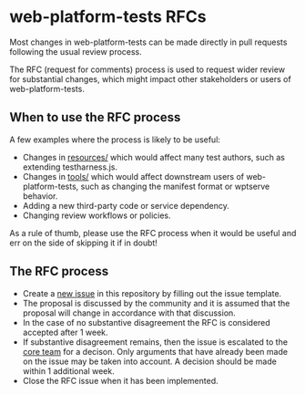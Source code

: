 # web-platform-tests RFCs

Most changes in web-platform-tests can be made directly in pull requests
following the usual review process.

The RFC (request for comments) process is used to request wider review for
substantial changes, which might impact other stakeholders or users of
web-platform-tests.

## When to use the RFC process

A few examples where the process is
likely to be useful:

 - Changes in [resources/](https://github.com/web-platform-tests/wpt/tree/master/resources)
   which would affect many test authors, such as extending testharness.js.
 - Changes in [tools/](https://github.com/web-platform-tests/wpt/tree/master/tools)
   which would affect downstream users of web-platform-tests, such as changing
   the manifest format or wptserve behavior.
 - Adding a new third-party code or service dependency.
 - Changing review workflows or policies.

As a rule of thumb, please use the RFC process when it would be useful and err
on the side of skipping it if in doubt!

## The RFC process

 - Create a [new issue](https://github.com/web-platform-tests/rfcs/issues/new)
   in this repository by filling out the issue template.
 - The proposal is discussed by the community and it is assumed that the
   proposal will change in accordance with that discussion. 
 - In the case of no substantive disagreement the RFC is considered accepted
   after 1 week.
 - If substantive disagreement remains, then the issue is escalated to the
   [core team](https://github.com/orgs/web-platform-tests/teams/wpt-core-team/)
   for a decison. Only arguments that have already been made on the issue may
   be taken into account. A decision should be made within 1 additional week.
 - Close the RFC issue when it has been implemented.
